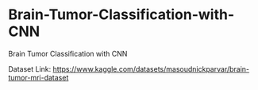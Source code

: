 # Brain-Tumor-Classification-with-CNN
Brain Tumor Classification with CNN

Dataset Link: https://www.kaggle.com/datasets/masoudnickparvar/brain-tumor-mri-dataset
